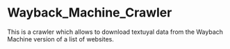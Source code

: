 # Wayback_Machine_Crawler
This is a crawler which allows to download textuyal data from the Waybach Machine version of a list of websites.
